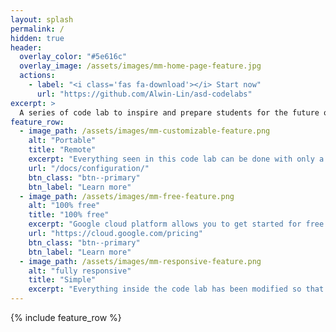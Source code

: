 ```yaml
---
layout: splash
permalink: /
hidden: true
header:
  overlay_color: "#5e616c"
  overlay_image: /assets/images/mm-home-page-feature.jpg
  actions:
    - label: "<i class='fas fa-download'></i> Start now"
      url: "https://github.com/Alwin-Lin/asd-codelabs"
excerpt: >
  A series of code lab to inspire and prepare students for the future of cloud computing <br />
feature_row:
  - image_path: /assets/images/mm-customizable-feature.png
    alt: "Portable"
    title: "Remote"
    excerpt: "Everything seen in this code lab can be done with only a chrome browser and a stable internet"
    url: "/docs/configuration/"
    btn_class: "btn--primary"
    btn_label: "Learn more"
  - image_path: /assets/images/mm-free-feature.png
    alt: "100% free"
    title: "100% free"
    excerpt: "Google cloud platform allows you to get started for free                 "
    url: "https://cloud.google.com/pricing"
    btn_class: "btn--primary"
    btn_label: "Learn more"    
  - image_path: /assets/images/mm-responsive-feature.png
    alt: "fully responsive"
    title: "Simple"
    excerpt: "Everything inside the code lab has been modified so that someone without a computer science background can easily understand"
---
```



{% include feature_row %}
